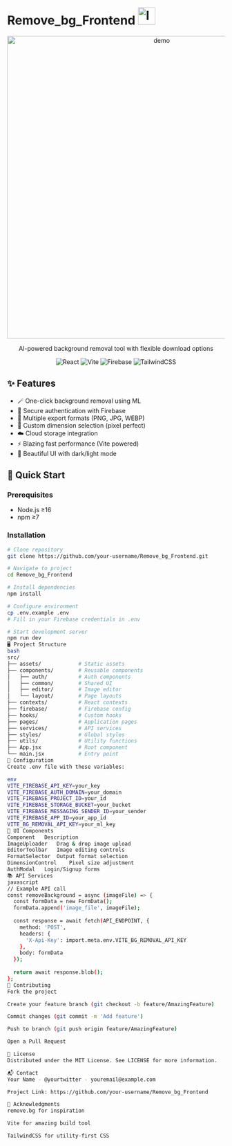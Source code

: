 # Remove_bg_Frontend <img src="https://img.icons8.com/color/48/000000/delete-background.png" alt="logo" width="40" height="40"/>

<div align="center">
  <img src="https://via.placeholder.com/800x400.png?text=BG+Remover+Demo" alt="demo" width="700"/>
  <p>AI-powered background removal tool with flexible download options</p>
  
  ![React](https://img.shields.io/badge/React-20232A?style=for-the-badge&logo=react&logoColor=61DAFB)
  ![Vite](https://img.shields.io/badge/Vite-B73BFE?style=for-the-badge&logo=vite&logoColor=FFD62E)
  ![Firebase](https://img.shields.io/badge/Firebase-039BE5?style=for-the-badge&logo=Firebase&logoColor=white)
  ![TailwindCSS](https://img.shields.io/badge/Tailwind_CSS-38B2AC?style=for-the-badge&logo=tailwind-css&logoColor=white)
</div>

## ✨ Features

- 🪄 One-click background removal using ML
- 🔐 Secure authentication with Firebase
- 💾 Multiple export formats (PNG, JPG, WEBP)
- 📐 Custom dimension selection (pixel perfect)
- ☁️ Cloud storage integration
- ⚡ Blazing fast performance (Vite powered)
- 🎨 Beautiful UI with dark/light mode

## 🚀 Quick Start

### Prerequisites
- Node.js ≥16
- npm ≥7

### Installation
```bash
# Clone repository
git clone https://github.com/your-username/Remove_bg_Frontend.git

# Navigate to project
cd Remove_bg_Frontend

# Install dependencies
npm install

# Configure environment
cp .env.example .env
# Fill in your Firebase credentials in .env

# Start development server
npm run dev
🖥️ Project Structure
bash
src/
├── assets/            # Static assets
├── components/        # Reusable components
│   ├── auth/          # Auth components
│   ├── common/        # Shared UI
│   ├── editor/        # Image editor
│   └── layout/        # Page layouts
├── contexts/          # React contexts
├── firebase/          # Firebase config
├── hooks/             # Custom hooks
├── pages/             # Application pages
├── services/          # API services
├── styles/            # Global styles
├── utils/             # Utility functions
├── App.jsx            # Root component
└── main.jsx           # Entry point
🔧 Configuration
Create .env file with these variables:

env
VITE_FIREBASE_API_KEY=your_key
VITE_FIREBASE_AUTH_DOMAIN=your_domain
VITE_FIREBASE_PROJECT_ID=your_id
VITE_FIREBASE_STORAGE_BUCKET=your_bucket
VITE_FIREBASE_MESSAGING_SENDER_ID=your_sender
VITE_FIREBASE_APP_ID=your_app_id
VITE_BG_REMOVAL_API_KEY=your_ml_key
🎨 UI Components
Component	Description
ImageUploader	Drag & drop image upload
EditorToolbar	Image editing controls
FormatSelector	Output format selection
DimensionControl	Pixel size adjustment
AuthModal	Login/Signup forms
📚 API Services
javascript
// Example API call
const removeBackground = async (imageFile) => {
  const formData = new FormData();
  formData.append('image_file', imageFile);
  
  const response = await fetch(API_ENDPOINT, {
    method: 'POST',
    headers: {
      'X-Api-Key': import.meta.env.VITE_BG_REMOVAL_API_KEY
    },
    body: formData
  });
  
  return await response.blob();
};
🤝 Contributing
Fork the project

Create your feature branch (git checkout -b feature/AmazingFeature)

Commit changes (git commit -m 'Add feature')

Push to branch (git push origin feature/AmazingFeature)

Open a Pull Request

📜 License
Distributed under the MIT License. See LICENSE for more information.

📬 Contact
Your Name - @yourtwitter - youremail@example.com

Project Link: https://github.com/your-username/Remove_bg_Frontend

🙏 Acknowledgments
remove.bg for inspiration

Vite for amazing build tool

TailwindCSS for utility-first CSS
